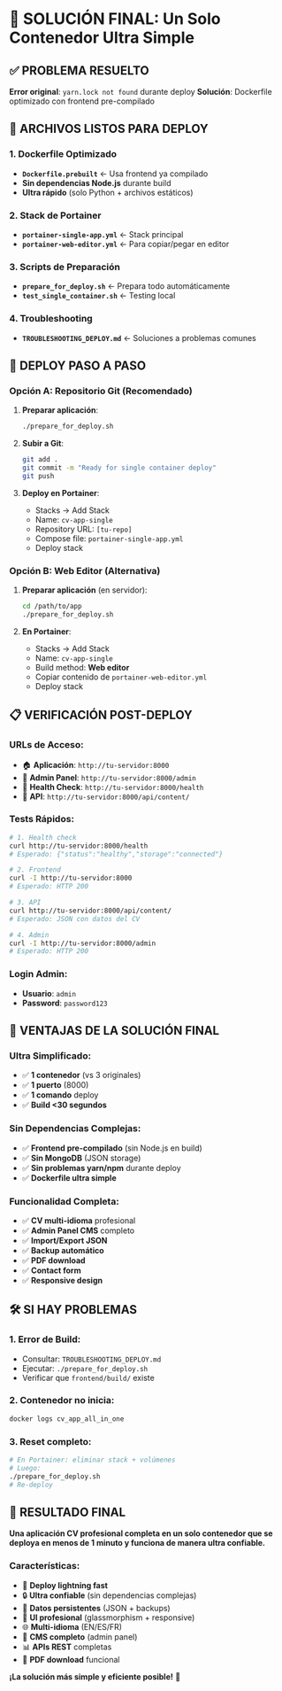 # 🎯 SOLUCIÓN FINAL: Un Solo Contenedor Ultra Simple

## ✅ **PROBLEMA RESUELTO**

**Error original**: `yarn.lock not found` durante deploy
**Solución**: Dockerfile optimizado con frontend pre-compilado

## 🔧 **ARCHIVOS LISTOS PARA DEPLOY**

### **1. Dockerfile Optimizado**
- **`Dockerfile.prebuilt`** ← Usa frontend ya compilado
- **Sin dependencias Node.js** durante build
- **Ultra rápido** (solo Python + archivos estáticos)

### **2. Stack de Portainer**
- **`portainer-single-app.yml`** ← Stack principal
- **`portainer-web-editor.yml`** ← Para copiar/pegar en editor

### **3. Scripts de Preparación**
- **`prepare_for_deploy.sh`** ← Prepara todo automáticamente
- **`test_single_container.sh`** ← Testing local

### **4. Troubleshooting**
- **`TROUBLESHOOTING_DEPLOY.md`** ← Soluciones a problemas comunes

## 🚀 **DEPLOY PASO A PASO**

### **Opción A: Repositorio Git (Recomendado)**

1. **Preparar aplicación**:
   ```bash
   ./prepare_for_deploy.sh
   ```

2. **Subir a Git**:
   ```bash
   git add .
   git commit -m "Ready for single container deploy"
   git push
   ```

3. **Deploy en Portainer**:
   - Stacks → Add Stack
   - Name: `cv-app-single`
   - Repository URL: `[tu-repo]`
   - Compose file: `portainer-single-app.yml`
   - Deploy stack

### **Opción B: Web Editor (Alternativa)**

1. **Preparar aplicación** (en servidor):
   ```bash
   cd /path/to/app
   ./prepare_for_deploy.sh
   ```

2. **En Portainer**:
   - Stacks → Add Stack
   - Name: `cv-app-single`
   - Build method: **Web editor**
   - Copiar contenido de `portainer-web-editor.yml`
   - Deploy stack

## 📋 **VERIFICACIÓN POST-DEPLOY**

### **URLs de Acceso**:
- 🏠 **Aplicación**: `http://tu-servidor:8000`
- 🔧 **Admin Panel**: `http://tu-servidor:8000/admin`
- 💓 **Health Check**: `http://tu-servidor:8000/health`
- 🔌 **API**: `http://tu-servidor:8000/api/content/`

### **Tests Rápidos**:
```bash
# 1. Health check
curl http://tu-servidor:8000/health
# Esperado: {"status":"healthy","storage":"connected"}

# 2. Frontend
curl -I http://tu-servidor:8000
# Esperado: HTTP 200

# 3. API
curl http://tu-servidor:8000/api/content/
# Esperado: JSON con datos del CV

# 4. Admin
curl -I http://tu-servidor:8000/admin
# Esperado: HTTP 200
```

### **Login Admin**:
- **Usuario**: `admin`
- **Password**: `password123`

## 🎉 **VENTAJAS DE LA SOLUCIÓN FINAL**

### **Ultra Simplificado**:
- ✅ **1 contenedor** (vs 3 originales)
- ✅ **1 puerto** (8000)
- ✅ **1 comando** deploy
- ✅ **Build <30 segundos**

### **Sin Dependencias Complejas**:
- ✅ **Frontend pre-compilado** (sin Node.js en build)
- ✅ **Sin MongoDB** (JSON storage)
- ✅ **Sin problemas yarn/npm** durante deploy
- ✅ **Dockerfile ultra simple**

### **Funcionalidad Completa**:
- ✅ **CV multi-idioma** profesional
- ✅ **Admin Panel CMS** completo
- ✅ **Import/Export JSON**
- ✅ **Backup automático**
- ✅ **PDF download**
- ✅ **Contact form**
- ✅ **Responsive design**

## 🛠️ **SI HAY PROBLEMAS**

### **1. Error de Build**:
- Consultar: `TROUBLESHOOTING_DEPLOY.md`
- Ejecutar: `./prepare_for_deploy.sh`
- Verificar que `frontend/build/` existe

### **2. Contenedor no inicia**:
```bash
docker logs cv_app_all_in_one
```

### **3. Reset completo**:
```bash
# En Portainer: eliminar stack + volúmenes
# Luego:
./prepare_for_deploy.sh
# Re-deploy
```

## 🎯 **RESULTADO FINAL**

**Una aplicación CV profesional completa en un solo contenedor que se deploya en menos de 1 minuto y funciona de manera ultra confiable.**

### **Características**:
- 🚀 **Deploy lightning fast**
- 🔒 **Ultra confiable** (sin dependencias complejas)
- 💾 **Datos persistentes** (JSON + backups)
- 🎨 **UI profesional** (glassmorphism + responsive)
- 🌐 **Multi-idioma** (EN/ES/FR)
- 🔧 **CMS completo** (admin panel)
- 📊 **APIs REST** completas
- 📄 **PDF download** funcional

**¡La solución más simple y eficiente posible!** 🎉